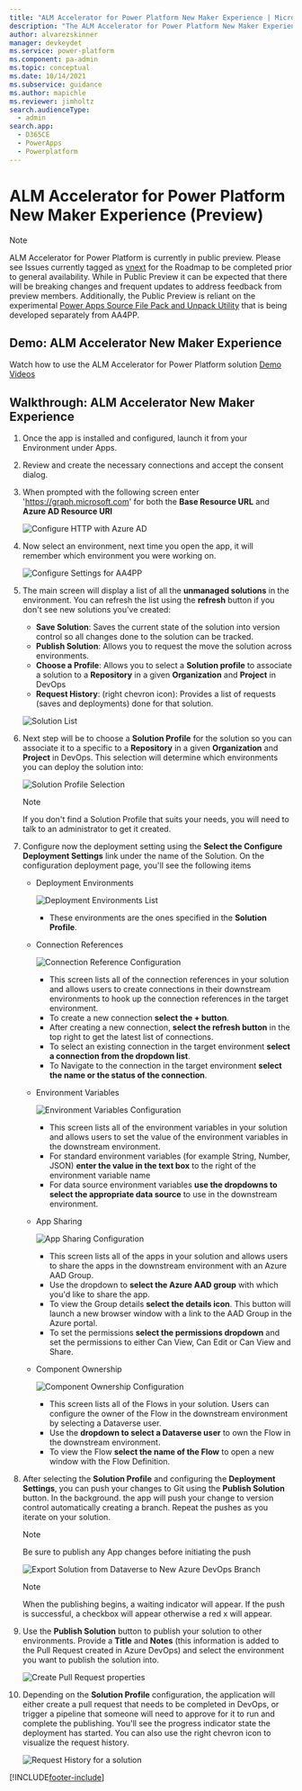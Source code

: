 ```yaml
---
title: "ALM Accelerator for Power Platform New Maker Experience | MicrosoftDocs"
description: "The ALM Accelerator for Power Platform New Maker Experience will help you follow ALM patterns and practices. It enables you to source control your solutions and move them from your development environment to test and production environments using Azure DevOps"
author: alvarezskinner
manager: devkeydet
ms.service: power-platform
ms.component: pa-admin
ms.topic: conceptual
ms.date: 10/14/2021
ms.subservice: guidance
ms.author: mapichle
ms.reviewer: jimholtz
search.audienceType: 
  - admin
search.app: 
  - D365CE
  - PowerApps
  - Powerplatform
---
```

# ALM Accelerator for Power Platform New Maker Experience (Preview)

> [!NOTE]
> ALM Accelerator for Power Platform is currently in public preview. Please see Issues currently tagged as [vnext](https://github.com/microsoft/coe-starter-kit/issues?q=is%3Aopen+is%3Aissue+label%3Aalm-accelerator+label%3Avnext) for the Roadmap to be completed prior to general availability. While in Public Preview it can be expected that there will be breaking changes and frequent updates to address feedback from preview members. Additionally, the Public Preview is reliant on the experimental [Power Apps Source File Pack and Unpack Utility](https://github.com/microsoft/PowerApps-Language-Tooling) that is being developed separately from AA4PP.

## Demo: ALM Accelerator New Maker Experience

Watch how to use the ALM Accelerator for Power Platform solution
[Demo Videos](https://github.com/microsoft/coe-starter-kit/CenterofExcellenceALMAccelerator/WALKTHROUGHS.md)

## Walkthrough: ALM Accelerator New Maker Experience

1. Once the app is installed and configured, launch it from your Environment under Apps.

1. Review and create the necessary connections and accept the consent dialog.

1. When prompted with the following screen enter 'https://graph.microsoft.com' for both the **Base Resource URL** and **Azure AD Resource URI**

      ![Configure HTTP with Azure AD](.attachments/almacceleratorpowerplatform-advancedmaker/image-20211201183325356.png "Configure HTTP with Azure AD")

1. Now select an environment, next time you open the app, it will remember which environment you were working on.

    ![Configure Settings for AA4PP](media/almacceleratorpowerplatform-components/aa4pp-new-maker-environment-selection.png "Configure Settings for AA4PP")

1. The main screen will display a list of all the **unmanaged solutions** in the environment. You can refresh the list using the **refresh** button if you don't see new solutions you've created:

    - **Save Solution**: Saves the current state of the solution into version control so all changes done to the solution can be tracked.
    - **Publish Solution**: Allows you to request the move the solution across environments.
    - **Choose a Profile**: Allows you to select a **Solution profile** to associate a solution to a **Repository** in a given **Organization** and **Project** in DevOps
    - **Request History**: (right chevron icon): Provides a list of requests (saves and deployments) done for that solution.

   ![Solution List](media/almacceleratorpowerplatform-components/aa4pp-new-maker-main-screen.png "Solution List")

1. Next step will be to choose a **Solution Profile** for the solution so you can associate it to a specific to a **Repository** in a given **Organization** and **Project** in DevOps. This selection will determine which environments you can deploy the solution into:

   ![Solution Profile Selection](media/almacceleratorpowerplatform-components/aa4pp-new-maker-solution-profile-selection.png "Solution Profile Selection")

    > [!NOTE]
    > If you don't find a Solution Profile that suits your needs, you will need to talk to an administrator to get it created.

1. Configure now the deployment setting using the **Select the Configure Deployment Settings** link under the name of the Solution. On the configuration deployment page, you'll see the following items

   - Deployment Environments

     ![Deployment Environments List](media/almacceleratorpowerplatform-components/aa4pp-deployment-settings-environment.png "Deployment Environments List")

     - These environments are the ones specified in the **Solution Profile**.

   - Connection References

      ![Connection Reference Configuration](media/almacceleratorpowerplatform-components/aa4pp-deployment-settings-connection-references.png "Connection Reference Configuration")

      - This screen lists all of the connection references in your solution and allows users to create connections in their downstream environments to hook up the connection references in the target environment.
      - To create a new connection **select the + button**.
      - After creating a new connection, **select the refresh button** in the top right to get the latest list of connections.
      - To select an existing connection in the target environment **select a connection from the dropdown list**.
      - To Navigate to the connection in the target environment **select the name or the status of the connection**.

   - Environment Variables

      ![Environment Variables Configuration](media/almacceleratorpowerplatform-components/aa4pp-deployment-settings-environment-vars.png "Environment Variables Configuration")

      - This screen lists all of the environment variables in your solution and allows users to set the value of the environment variables in the downstream environment.
      - For standard environment variables (for example String, Number, JSON) **enter the value in the text box** to the right of the environment variable name
      - For data source environment variables **use the dropdowns to select the appropriate data source** to use in the downstream environment.

   - App Sharing

      ![App Sharing Configuration](media/almacceleratorpowerplatform-components/aa4pp-deployment-settings-app-sharing.png "App Sharing Configuration")

      - This screen lists all of the apps in your solution and allows users to share the apps in the downstream environment with an Azure AAD Group.
      - Use  the dropdown to **select the Azure AAD group** with which you'd like to share the app.
      - To view the Group details **select the details icon**. This button will launch a new browser window with a link to the AAD Group in the Azure portal.
      - To set the permissions **select the permissions dropdown** and set the permissions to either Can View, Can Edit or Can View and Share.

   - Component Ownership

      ![Component Ownership Configuration](media/almacceleratorpowerplatform-components/aa4pp-deployment-settings-comp-ownership.png "Component Ownership Configuration")

      - This screen lists all of the Flows in your solution. Users can configure the owner of the Flow in the downstream environment by selecting a Dataverse user.
      - Use  the **dropdown to select a Dataverse user** to own the Flow in the downstream environment.
      - To view the Flow **select the name of the Flow** to open a new window with the Flow Definition.

1. After selecting the **Solution Profile** and configuring the **Deployment Settings**, you can push your changes to Git using the **Publish Solution** button. In the background. the app will push your change to version control automatically creating a branch. Repeat the pushes as you iterate on your solution.

    > [!NOTE]
    > Be sure to publish any App changes before initiating the push

     ![Export Solution from Dataverse to New Azure DevOps Branch](media/almacceleratorpowerplatform-components/aa4pp-new-maker-commit-solution.png "Export Solution from Dataverse to New Azure DevOps Branch")

    > [!NOTE]
    > When the publishing begins, a waiting indicator will appear. If the push is successful, a checkbox will appear otherwise a red x will appear.

1. Use the **Publish Solution** button to publish your solution to other environments. Provide a **Title** and **Notes** (this information is added to the Pull Request created in Azure DevOps) and select the environment you want to publish the solution into.

    ![Create Pull Request properties](media/almacceleratorpowerplatform-components/aa4pp-new-maker-deploy-solution.png "Create Pull Request properties")

1. Depending on the **Solution Profile** configuration, the application will either create a pull request that needs to be completed in DevOps, or trigger a pipeline that someone will need to approve for it to run and complete the publishing. You'll see the progress indicator state the deployment has started. You can also use the right chevron icon to visualize the request history.

      ![Request History for a solution](media/almacceleratorpowerplatform-components/aa4pp-request-history.png "Request History for a solution")

[!INCLUDE[footer-include](../../includes/footer-banner.md)]
